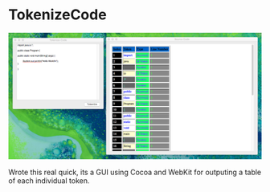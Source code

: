 # TokenizeCode

![ScreenShot](https://github.com/lostjared/TokenizeCode/blob/master/screenshot.png?raw=true "screenshot")


Wrote this real quick, its a GUI using Cocoa and WebKit
for outputing a table of each individual token.



